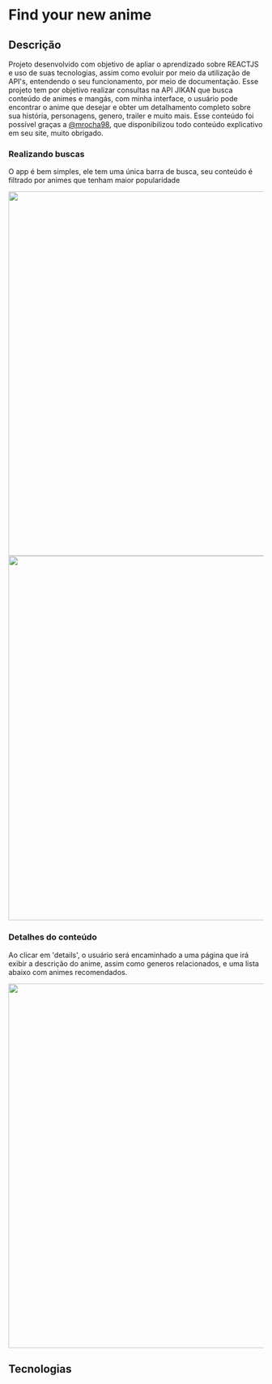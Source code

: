 # Find your new anime
## Descrição
Projeto desenvolvido com objetivo de apliar o aprendizado sobre REACTJS e uso de suas tecnologias, assim como evoluir por meio da utilização de API's, entendendo o seu funcionamento, por meio de documentação. Esse projeto tem por objetivo realizar consultas na API JIKAN que busca conteúdo de animes e mangás, com minha interface, o usuário pode encontrar o anime que desejar e obter um detalhamento completo sobre sua história, personagens, genero, trailer e muito mais.
Esse conteúdo foi possível graças a <a href="https://github.com/mrocha98">@mrocha98</a>, que disponibilizou todo conteúdo explicativo em seu site, muito obrigado.

### Realizando buscas
O app é bem simples, ele tem uma única barra de busca, seu conteúdo é filtrado por animes que tenham maior popularidade
<div align="center">
  <img src="https://user-images.githubusercontent.com/45085894/104671455-a52d9380-56bc-11eb-834c-dbdda88dfe77.png" width="720px"></img>
</div>


<div align="center">
  <img src="https://user-images.githubusercontent.com/45085894/104671751-2f75f780-56bd-11eb-8a18-15ae8bf1be20.png" width="720px"></img>
</div>

### Detalhes do conteúdo
Ao clicar em 'details', o usuário será encaminhado a uma página que irá exibir a descrição do anime, assim como generos relacionados, e uma lista abaixo com animes recomendados.

<div align="center">
  <img src="https://user-images.githubusercontent.com/45085894/104671834-56ccc480-56bd-11eb-8650-86ff55afb736.png" width="720px"></img>
</div>


## Tecnologias
